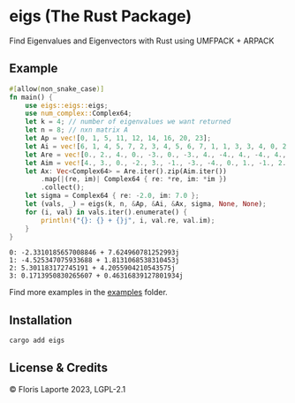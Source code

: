 # eigs (The Rust Package)

Find Eigenvalues and Eigenvectors with Rust using UMFPACK + ARPACK

## Example

```rust
#[allow(non_snake_case)]
fn main() {
    use eigs::eigs::eigs;
    use num_complex::Complex64;
    let k = 4; // number of eigenvalues we want returned
    let n = 8; // nxn matrix A
    let Ap = vec![0, 1, 5, 11, 12, 14, 16, 20, 23];
    let Ai = vec![6, 1, 4, 5, 7, 2, 3, 4, 5, 6, 7, 1, 1, 3, 3, 4, 0, 2, 5, 6, 3, 6, 7];
    let Are = vec![0., 2., 4., 0., -3., 0., -3., 4., -4., 4., -4., 4., 3., 0., -4., -4., -4., -2., -1., 0., -3., 4., -1.];
    let Aim = vec![4., 3., 0., -2., 3., -1., -3., -4., 0., 1., -1., 2., 2., 2., 0., 1., 2., 2., -2., 3., 0., 0., 3.];
    let Ax: Vec<Complex64> = Are.iter().zip(Aim.iter())
        .map(|(re, im)| Complex64 { re: *re, im: *im })
        .collect();
    let sigma = Complex64 { re: -2.0, im: 7.0 };
    let (vals, _) = eigs(k, n, &Ap, &Ai, &Ax, sigma, None, None);
    for (i, val) in vals.iter().enumerate() {
        println!("{}: {} + {}j", i, val.re, val.im);
    }
}
```
```
0: -2.3310185657008846 + 7.624960781252993j
1: -4.525347075933688 + 1.8131068538310453j
2: 5.301183172745191 + 4.2055904210543575j
3: 0.1713950830265607 + 0.46316839127801934j
```

Find more examples in the [examples](./examples) folder.

## Installation

```bash
cargo add eigs
```

## License & Credits

© Floris Laporte 2023, LGPL-2.1

